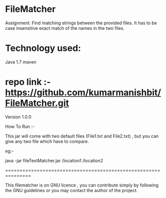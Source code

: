 # FileMatcher

Assignment: Find matching strings between the provided files. It has to be case insensitive exact match of the names in the two files.

# Technology used:
Java 1.7
maven

repo link :- https://github.com/kumarmanishbit/FileMatcher.git
=================================================
Version 1.0.0

How To Run :-

This jar will come with two default files (File1.txt and File2.txt) , but you can 
give any two file which have to compare.

eg:-

java -jar fileTextMatcher.jar /location1 /location2

===============================================================

This filematcher is on GNU licence , you can contribute simply by following the GNU guidelines or you may contact the author of the project.